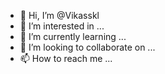 - 👋 Hi, I’m @Vikasskl
- 👀 I’m interested in ...
- 🌱 I’m currently learning ...
- 💞️ I’m looking to collaborate on ...
- 📫 How to reach me ...

<!---
Vikasskl/Vikasskl is a ✨ special ✨ repository because its `README.md` (this file) appears on your GitHub profile.
You can click the Preview link to take a look at your changes.
--->
